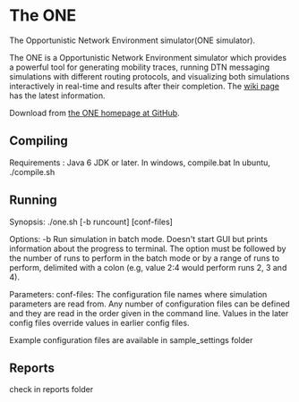 # The ONE

The Opportunistic Network Environment simulator(ONE simulator).

The ONE is a Opportunistic Network Environment simulator which provides a
powerful tool for generating mobility traces, running DTN messaging
simulations with different routing protocols, and visualizing both
simulations interactively in real-time and results after their completion.
The [wiki page](https://github.com/akeranen/the-one/wiki) has the latest information.

Download from [the ONE homepage at GitHub](http://akeranen.github.io/the-one/).

Compiling
---------
Requirements : Java 6 JDK or later.
In windows, compile.bat
In ubuntu, ./compile.sh

Running
-------

Synopsis:
./one.sh [-b runcount] [conf-files]

Options:
  -b Run simulation in batch mode. Doesn't start GUI but prints
information about the progress to terminal. The option must be followed
by the number of runs to perform in the batch mode or by a range of runs
to perform, delimited with a colon (e.g, value 2:4 would perform runs 2,
3 and 4).

Parameters:
  conf-files: The configuration file names where simulation parameters
are read from. Any number of configuration files can be defined and they are
read in the order given in the command line. Values in the later config files
override values in earlier config files.

Example configuration files are available in sample_settings folder

Reports
-------
check in reports folder



